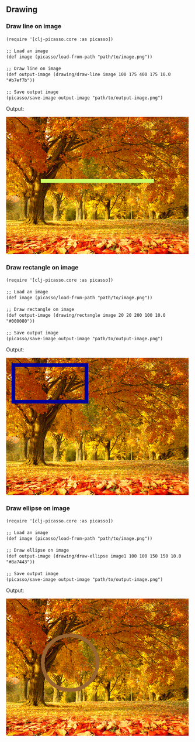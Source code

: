 ## Drawing

### Draw line on image

```
(require '[clj-picasso.core :as picasso])

;; Load an image
(def image (picasso/load-from-path "path/to/image.png"))

;; Draw line on image
(def output-image (drawing/draw-line image 100 175 400 175 10.0 "#b7ef7b"))

;; Save output image
(picasso/save-image output-image "path/to/output-image.png")
```

Output:

![Output](../resources/images/drawn-line.png)

### Draw rectangle on image

```
(require '[clj-picasso.core :as picasso])

;; Load an image
(def image (picasso/load-from-path "path/to/image.png"))

;; Draw rectangle on image
(def output-image (drawing/rectangle image 20 20 200 100 10.0 "#000080"))

;; Save output image
(picasso/save-image output-image "path/to/output-image.png")
```

Output:

![Output](../resources/images/drawn-rectangle.png)

### Draw ellipse on image

```
(require '[clj-picasso.core :as picasso])

;; Load an image
(def image (picasso/load-from-path "path/to/image.png"))

;; Draw ellipse on image
(def output-image (drawing/draw-ellipse image1 100 100 150 150 10.0 "#8a7443"))

;; Save output image
(picasso/save-image output-image "path/to/output-image.png")
```

Output:

![Output](../resources/images/drawn-ellipse.png)